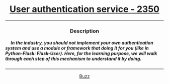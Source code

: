 # [<center>User authentication service - 2350</center>](https://intranet.hbtn.io/projects/2350)
 ---
 ### <center>Description</center> 
 ##### &emsp; In the industry, you should not implement your own authentication system and use a module or framework that doing it for you (like in Python-Flask: Flask-User). Here, for the learning purpose, we will walk through each step of this mechanism to understand it by doing.
 ---
 [<center>Buzz</center>](https://github.com/conkobar)
